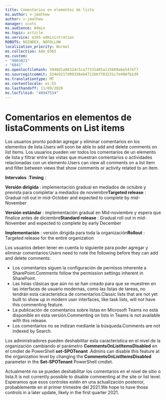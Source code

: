 ```yaml
---
title: Comentarios en elementos de lista
ms.author: v-jmathew
author: v-jmathew
manager: scotv
ms.audience: Admin
ms.topic: article
ms.service: o365-administration
ROBOTS: NOINDEX, NOFOLLOW
localization_priority: Normal
ms.collection: Adm_O365
ms.custom:
- "9003821"
- "6841"
ms.openlocfilehash: 5940d1a96324c5ca77331485a115689abe547ef7
ms.sourcegitcommit: 534e9217d99336eb471166ff83231c7e408fb1d9
ms.translationtype: MT
ms.contentlocale: es-ES
ms.lasthandoff: 11/09/2020
ms.locfileid: "48947534"
---
```

# <a name="comments-on-list-items"></a><span data-ttu-id="5dd68-102">Comentarios en elementos de lista</span><span class="sxs-lookup"><span data-stu-id="5dd68-102">Comments on List items</span></span>

<span data-ttu-id="5dd68-103">Los usuarios pronto podrán agregar y eliminar comentarios en los elementos de lista.</span><span class="sxs-lookup"><span data-stu-id="5dd68-103">Users will soon be able to add and delete comments on list items.</span></span> <span data-ttu-id="5dd68-104">Los usuarios pueden ver todos los comentarios de un elemento de lista y filtrar entre las vistas que muestran comentarios o actividades relacionadas con un elemento.</span><span class="sxs-lookup"><span data-stu-id="5dd68-104">Users can view all comments on a list item and filter between views that show comments or activity related to an item.</span></span>

<span data-ttu-id="5dd68-105">**Intervalos** :</span><span class="sxs-lookup"><span data-stu-id="5dd68-105">**Timing** :</span></span>

<span data-ttu-id="5dd68-106">**Versión dirigida** : implementación gradual en mediados de octubre y prevista para completar a mediados de noviembre</span><span class="sxs-lookup"><span data-stu-id="5dd68-106">**Targeted release** : Gradual roll out in mid-October and expected to complete by mid-November</span></span>

<span data-ttu-id="5dd68-107">**Versión estándar** : implementación gradual en Mid-noviembre y espera que finalice antes de diciembre</span><span class="sxs-lookup"><span data-stu-id="5dd68-107">**Standard release** : Gradual roll out in mid-November and expected to complete by early December</span></span>

<span data-ttu-id="5dd68-108">**Implementación** : versión dirigida para toda la organización</span><span class="sxs-lookup"><span data-stu-id="5dd68-108">**Rollout** : Targeted release for the entire organization</span></span>

<span data-ttu-id="5dd68-109">Los usuarios deben tener en cuenta lo siguiente para poder agregar y eliminar comentarios:</span><span class="sxs-lookup"><span data-stu-id="5dd68-109">Users need to note the following before they can add and delete comments:</span></span>

- <span data-ttu-id="5dd68-110">Los comentarios siguen la configuración de permisos inherente a SharePoint.</span><span class="sxs-lookup"><span data-stu-id="5dd68-110">Comments follow the permission settings inherent in SharePoint.</span></span>
- <span data-ttu-id="5dd68-111">Las listas clásicas que aún no se han creado para que se muestren en las interfaces de usuario modernas, como las listas de tareas, no tendrán esta característica de comentarios.</span><span class="sxs-lookup"><span data-stu-id="5dd68-111">Classic lists that are not yet built to show up in modern user interfaces, like task lists, will not have this commenting feature.</span></span>
- <span data-ttu-id="5dd68-112">La publicación de comentarios sobre listas en Microsoft Teams no está disponible en esta versión.</span><span class="sxs-lookup"><span data-stu-id="5dd68-112">Commenting on lists in Teams is not available with this release.</span></span>
- <span data-ttu-id="5dd68-113">Los comentarios no se indizan mediante la búsqueda.</span><span class="sxs-lookup"><span data-stu-id="5dd68-113">Comments are not indexed by Search.</span></span>

<span data-ttu-id="5dd68-114">Los administradores pueden deshabilitar esta característica en el nivel de la organización cambiando el parámetro **CommentsOnListItemsDisabled** en el cmdlet de PowerShell **set-SPOTenant** .</span><span class="sxs-lookup"><span data-stu-id="5dd68-114">Admins can disable this feature at the organization level by changing the **CommentsOnListItemsDisabled** parameter in the **Set-SPOTenant** PowerShell cmdlet.</span></span>

<span data-ttu-id="5dd68-115">Actualmente no se pueden deshabilitar los comentarios en el nivel de sitio o lista.</span><span class="sxs-lookup"><span data-stu-id="5dd68-115">It is not currently possible to disable commenting at the site or list level.</span></span> <span data-ttu-id="5dd68-116">Esperamos que esos controles estén en una actualización posterior, probablemente en el primer trimestre del 2021.</span><span class="sxs-lookup"><span data-stu-id="5dd68-116">We hope to have those controls in a later update, likely in the first quarter 2021.</span></span>
